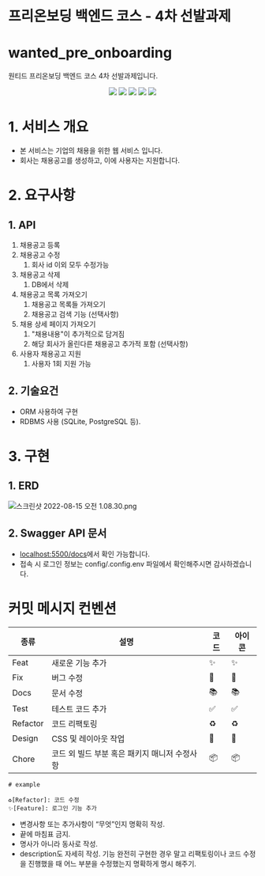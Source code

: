 # 프리온보딩 백엔드 코스 - 4차 선발과제

# wanted_pre_onboarding

원티드 프리온보딩 백엔드 코스 4차 선발과제입니다.

<div align="center">
  <img src="https://img.shields.io/badge/node-16.16.0-339933?logo=node.js"> 
  <img src="https://img.shields.io/badge/NestJS-8.0.0-E0234E?logo=NestJS"> 
  <img src="https://img.shields.io/badge/TypeScript-4.3.5-3178C6?logo=typescript"> 
  <img src="https://img.shields.io/badge/Postgresql-14.4-4479A1?logo=Postgresql"> 
  <img src="https://img.shields.io/badge/Typeorm-8.0.0-010101?logo=typeorm"> 
</div>

<div align="center">
</div>

# 1. 서비스 개요

- 본 서비스는 기업의 채용을 위한 웹 서비스 입니다.
- 회사는 채용공고를 생성하고, 이에 사용자는 지원합니다.

# 2. 요구사항

## 1. API

1. 채용공고 등록
2. 채용공고 수정
   1. 회사 id 이외 모두 수정가능
3. 채용공고 삭제
   1. DB에서 삭제
4. 채용공고 목록 가져오기
   1. 채용공고 목록들 가져오기
   2. 채용공고 검색 기능 (선택사항)
5. 채용 상세 페이지 가져오기
   1. "채용내용"이 추가적으로 담겨짐
   2. 해당 회사가 올린다른 채용공고 추가적 포함 (선택사항)
6. 사용자 채용공고 지원
   1. 사용자 1회 지원 가능

## 2. 기술요건

- ORM 사용하여 구현
- RDBMS 사용 (SQLite, PostgreSQL 등).

# 3. 구현

## 1. ERD

![스크린샷 2022-08-15 오전 1.08.30.png](https://user-images.githubusercontent.com/54757435/184545978-aae4b6e5-5154-4b46-ba60-fe8684171167.png)

## 2. Swagger API 문서

- [localhost:5500/docs](http://localhost:5500/docs)에서 확인 가능합니다.
- 접속 시 로그인 정보는 config/.config.env 파일에서 확인해주시면 감사하겠습니다.

# 커밋 메시지 컨벤션

| 종류     | 설명                                          | 코드               | 아이콘 |
| -------- | --------------------------------------------- | ------------------ | ------ |
| Feat     | 새로운 기능 추가                              | :sparkles:         | ✨     |
| Fix      | 버그 수정                                     | :bug:              | 🐛     |
| Docs     | 문서 수정                                     | :books:            | 📚     |
| Test     | 테스트 코드 추가                              | :white_check_mark: | ✅     |
| Refactor | 코드 리팩토링                                 | :recycle:          | ♻️     |
| Design   | CSS 및 레이아웃 작업                          | :art:              | 🎨     |
| Chore    | 코드 외 빌드 부분 혹은 패키지 매니저 수정사항 | :package:          | 📦     |

```
# example

♻️[Refactor]: 코드 수정
✨[Feature]: 로그인 기능 추가
```

- 변경사항 또는 추가사항이 “무엇”인지 명확히 작성.
- 끝에 마침표 금지.
- 명사가 아니라 동사로 작성.
- description도 자세히 작성.
  기능 완전히 구현한 경우 말고 리팩토링이나 코드 수정을 진행했을 때 어느 부분을 수정했는지 명확하게 명시 해주기.
